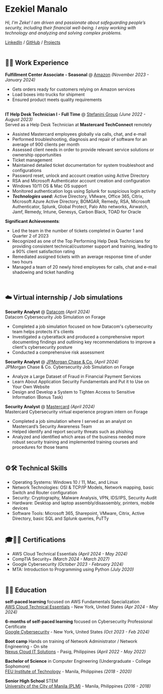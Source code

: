 # Ezekiel Manalo

_Hi, I'm Zeke! I am driven and passionate about safeguarding people’s security, including their financial well-being. I enjoy working with technology and analyzing and solving complex problems._ <br>

[LinkedIn](https://www.linkedin.com/in/ezekiel-manalo/) / [GitHub](https://github.com/zekemanalo) / [Projects](https://github.com/zekemanalo/redesigned-octo-broccoli)
<br><br>

## 🧑‍💼 Work Experience

**Fulfillment Center Associate - Seasonal** @ [Amazon](https://www.amazon.com/) _(November 2023 - January 2024)_ <br>
  - Gets orders ready for customers relying on Amazon services
  - Load boxes into trucks for shipment
  - Ensured product meets quality requirements
<br><br>

**IT Help Desk Technician I - Full Time** @ [Stefanini Group](https://stefanini.com/en) _(June 2022 - August 2023)_ <br>
Served as a Help Desk Technician at **Mastercard TechConnect** remotely
  - Assisted Mastercard employees globally via calls, chat, and e-mail
  - Performed troubleshooting, diagnosis and repair of software for an average of 900 clients per month
  - Assessed client needs in order to provide relevant service solutions or ownership opportunities
  - Ticket management
  - Maintained detailed ticket documentation for system troubleshoot and configurations​
  - Password reset, unlock and account creation using Active Directory
  - RSA and Microsoft Authenticator account creation and configuration
  - Windows 10/11 OS & Mac OS support
  - Monitored authentication logs using Splunk for suspicious login activity
  - **_Technologies used:_** Active Directory, VMware, Office 365, Citrix, Microsoft Azure Active Directory, BOMGAR, Remedy, RSA, Microsoft Authenticator, Splunk, Global Protect, Palo Alto networks, Airwatch, Jamf, Remedy, Intune, Genesys, Carbon Black, TOAD for Oracle
    
**Significant Achievements**:
  - Led the team in the number of tickets completed in Quarter 1 and Quarter 2 of 2023​
  - Recognized as one of the Top Performing Help Desk Technicians for providing consistent technical/customer support and training, leading to a 90% client satisfaction rating
  - Remediated assigned tickets with an average response time of under two hours
  - Managed a team of 20 newly hired employees for calls, chat and e-mail shadowing and ticket handling
<br>

## ☁️ Virtual internship / Job simulations

**Security Analyst** @ [Datacom](https://www.theforage.com) _(April 2024)_ <br>
Datacom Cybersecurity Job Simulation on Forage   
  - Completed a job simulation focused on how Datacom's cybersecurity team helps protects it's clients​
  - Investigated a cyberattack and produced a comprehensive report documenting findings and outlining key recommendations to improve a client's cybersecurity posture​
  - Conducted a comprehensive risk assessment

**Security Analyst** @ [JPMorgan Chase & Co.](https://www.theforage.com) _(April 2024)_ <br>
JPMorgan Chase & Co. Cybersecurity Job Simulation on Forage
  - Analyze a Large Dataset of Fraud in Financial Payment Services
  - Learn About Application Security Fundamentals and Put it to Use on Your Own Website 
  - Design and Develop a System to Tighten Access to Sensitive Information (Bonus Task)

**Security Analyst** @ [Mastercard](https://www.theforage.com) _(April 2024)_ <br>
Mastercard Cybersecurity virtual experience program intern on Forage 
  - Completed a job simulation where I served as an analyst on Mastercard’s Security Awareness Team 
  - Helped identify and report security threats such as phishing 
  - Analyzed and identified which areas of the business needed more robust security training and implemented training courses and procedures for those teams
<br><br>

## ⚙️🛠️ Technical Skills
 - Operating Systems: Windows 10 / 11, Mac, and Linux
 - Network Technologies: OSI & TCP/IP Models, Network mapping, basic Switch and Router configuration
 - Security: Cryptography, Malware Analysis, VPN, IDS/IPS, Security Audit
 - Hardware: Desktop and laptop assembly/disassembly, printers, mobile devices
 - Software Tools: Microsoft 365, Sharepoint, VMware, Citrix, Active Directory, basic SQL and Splunk queries, PuTTy
<br><br>

## 🎓📜🔑 Certifications

 - AWS Cloud Technical Essentials _(April 2024 - May 2024)_
 - CompTIA Security+ _(March 2024 - March 2027)_
 - Google Cybersecurity _(October 2023 - February 2024)_
 - MTA: Introduction to Programming using Python _(July 2020)_
<br><br>

## 👨‍🎓 Education

**self-paced learning** focused on AWS Fundamentals Specialization<br>
[AWS Cloud Technical Essentials](https://www.coursera.org/specializations/aws-fundamentals) - New York, United States _(Apr 2024 - May 2024)_

**6-months of self-paced learning** focused on Cybersecurity Professional Certificate<br>
[Google Cybersecurity](https://www.coursera.org/programs/eightfold-pliic/professional-certificates/google-cybersecurity?authProvider=nyslabor) - New York, United States _(Oct 2023 - Feb 2024)_ <br>

**Boot camp** Hands on training of Network Administrator / Network Engineering - On site<br>
[Nexus Cloud IT Solutions](https://www.facebook.com/nxs88/) - Pasig, Philippines _(April 2022 - May 2022)_

**Bachelor of Science** in Computer Engineering (Undergraduate - College Sophomore)<br>
[FEU Institute of Technology](https://www.feutech.edu.ph/) - Manila, Philippines _(2018 - 2020)_

**Senior High School** STEM<br>
[University of the City of Manila (PLM)](https://plm.edu.ph/) - Manila, Philippines _(2016 - 2018)_
<br><br>
